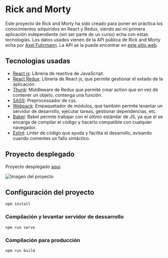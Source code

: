 # Rick and Morty

Este proyecto de Rick and Morty ha sido creado para poner en práctica los conocimientos adquiridos en React y Redux, siendo así mi primera aplicación independiente (sin ser parte de un curso) echa con estas tecnologías.
Los datos usados vienen de la API pública de Rick and Morty echa por [Axel Fuhrmann](https://axelfuhrmann.com/). La API se la puede encontrar en [este sitio web](https://rickandmortyapi.com/).

## Tecnologias usadas

- [React js](https://es.reactjs.org/): Librería de reactiva de JavaScript.
- [React Redux](https://redux.js.org/): Librería de React js, que permite gestionar el estado de la aplicación.
- [Thunk](https://github.com/reduxjs/redux-thunk): Middleware de Redux que permite crear action que en vez de contener un objeto, contenga una función.
- [SASS](https://sass-lang.com/): Preprocessador de css.
- [Webpack](https://webpack.js.org/): Empaquetador de módulos, que también permite levantar un servidor de desarrollo, ejecutar tareas, gestionar dependencias, etc.
- [Babel](https://babeljs.io/): Babel permite trabajar con el último estándar de JS, ya que él se encarga de compilar el código y hacerlo compatible con cualquier navegador.
- [Eslint](https://eslint.org/): Linter de código que ayuda y facilita el desarrollo, avisando cuando comentes un fallo sintáctico.

## Proyecto desplegado

Proyecto desplegado [aquí](https://xavi1312.github.io/Rick-and-Morty/).

![Imagen del proyecto](https://repository-images.githubusercontent.com/275444167/3900ba80-bcab-11ea-9b37-bb6a8bb58a5a)

## Configuración del proyecto

```
npm install
```

### Compilación y levantar servidor de dessarrollo

```
npm run serve
```

### Compilación para producción

```
npm run build
```
